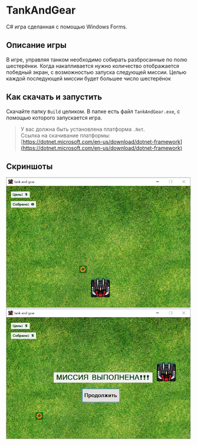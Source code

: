 # TankAndGear

C# игра сделанная с помощью Windows Forms.

## Описание игры

В игре, управляя танком необходимо собирать разбросанные по полю шестерёнки. Когда накапливается нужно количество отображается победный экран, с возможностью запуска следующей миссии. Целью каждой последующей миссии будет большее число шестерёнок

## Как скачать и запустить

Скачайте папку `Build` целиком. В папке есть файл `TankAndGear.exe`, с помощью которого запускается игра.

> У вас должна быть установлена платформа `.Net`.<br/>
> Ссылка на скачивание платформы: [https://dotnet.microsoft.com/en-us/download/dotnet-framework](https://dotnet.microsoft.com/en-us/download/dotnet-framework)

## Скриншоты

<img src="Screenshots/Game.png" width="500" alt="Игра"/>

<img src="Screenshots/Win.png" width="500" alt="Победный экран"/>